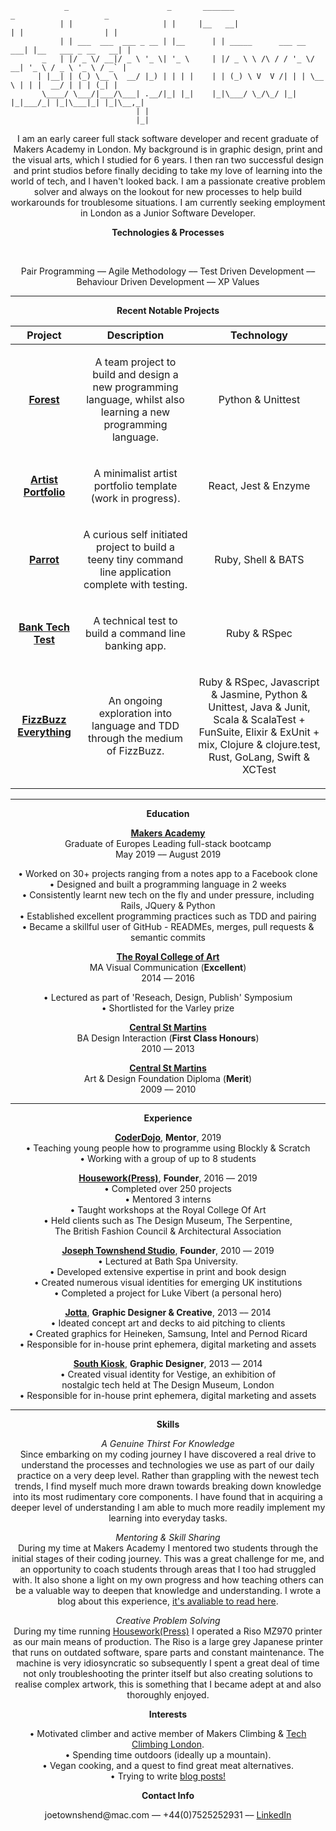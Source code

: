 ``` 
            _                      _       _______                      _                    _ 
           | |                    | |     |__   __|                    | |                  | |
           | | ___  ___  ___ _ __ | |__      | | _____      ___ __  ___| |__   ___ _ __   __| |
       _   | |/ _ \/ __|/ _ \ '_ \| '_ \     | |/ _ \ \ /\ / / '_ \/ __| '_ \ / _ \ '_ \ / _` |
      | |__| | (_) \__ \  __/ |_) | | | |    | | (_) \ V  V /| | | \__ \ | | |  __/ | | | (_| |
       \____/ \___/|___/\___| .__/|_| |_|    |_|\___/ \_/\_/ |_| |_|___/_| |_|\___|_| |_|\__,_|
                            | |                                                                
                            |_|                                                                
```

<p align="center">I am an early career full stack software developer and recent graduate of Makers Academy in London. My background is in graphic design, print and the visual arts, which I studied for 6 years. I then ran two successful design and print studios before finally deciding to take my love of learning into the world of tech, and I haven't looked back. I am a passionate creative problem solver and always on the lookout for new processes to help build workarounds for troublesome situations. I am currently seeking employment in London as a Junior Software Developer.</p>

**<p align="center">Technologies & Processes</p>**

<p align="center"> <a href="https://sourcerer.io/josephtownshend"><img src="https://img.shields.io/badge/Ruby-328%20commits-orange.svg" alt=""></a> <a href="https://sourcerer.io/josephtownshend"><img src="https://img.shields.io/badge/JavaScript-384%20commits-orange.svg" alt=""></a> <a href="https://sourcerer.io/josephtownshend"><img src="https://img.shields.io/badge/Java-124%20commits-orange.svg" alt=""></a> <a href="https://sourcerer.io/josephtownshend"><img src="https://img.shields.io/badge/Python-120%20commits-orange.svg" alt=""></a></p>

<p align="center">Pair Programming –– Agile Methodology –– Test Driven Development –– Behaviour Driven Development –– XP Values</p>

--------

**<p align="center">Recent Notable Projects</p>**
 
| Project  | Description  | Technology  |
|---|---|---|
| <p align="center">[**Forest**](https://github.com/josephtownshend/Forest_Lang)</p> | <p align="center">A team project to build and design a new programming language, whilst also learning a new programming language.</p> | <p align="center">Python & Unittest</p>  |
| <p align="center">[**Artist Portfolio**](https://github.com/josephtownshend/portfolio-template)</p> | <p align="center">A minimalist artist portfolio template (work in progress).</p> | <p align="center">React, Jest & Enzyme</p>
| <p align="center">[**Parrot**](https://github.com/josephtownshend/Parrot)</p> | <p align="center">A curious self initiated project to build a teeny tiny command line application complete with testing.</p> | <p align="center">Ruby, Shell & BATS</p> |
| <p align="center">[**Bank Tech Test**](https://github.com/josephtownshend/Bank)</p> | <p align="center">A technical test to build a command line banking app.</p>  | <p align="center">Ruby & RSpec</p> |
| <p align="center">[**FizzBuzz Everything**](https://github.com/josephtownshend/FizzBuzz_In_Every_Language)</p> | <p align="center">An ongoing exploration into language and TDD through the medium of FizzBuzz.</p>  | <p align="center">Ruby & RSpec, Javascript & Jasmine, Python & Unittest, Java & Junit, Scala & ScalaTest + FunSuite, Elixir & ExUnit + mix, Clojure & clojure.test, Rust, GoLang, Swift & XCTest</p> |
          
-------

**<p align="center">Education</p>**

**<p align="center"><a href="https://www.makers.tech/" target="blank">Makers Academy</a>**<br>Graduate of Europes Leading full-stack bootcamp<br>May 2019 –– August 2019</p>

<p align="center">• Worked on 30+ projects ranging from a notes app to a Facebook clone <br> 
          • Designed and built a programming language in 2 weeks <br> 
          • Consistently learnt new tech on the fly and under pressure, including Rails, JQuery & Python<br> 
          • Established excellent programming practices such as TDD and pairing<br>        
          • Became a skillful user of GitHub - READMEs, merges, pull requests & semantic commits</p>

**<p align="center"><a href="https://www.rca.ac.uk/" target="blank">The Royal College of Art</a>**<br>MA Visual Communication (**Excellent**)<br>2014 –– 2016</p>
  <p align="center">• Lectured as part of 'Reseach, Design, Publish' Symposium<br>
  • Shortlisted for the Varley prize</p>

**<p align="center"><a href="https://www.arts.ac.uk/colleges/central-saint-martins" target="blank">Central St Martins</a>**<br>BA Design Interaction (**First Class Honours**)<br>2010 –– 2013</p>

**<p align="center"><a href="https://www.arts.ac.uk/colleges/central-saint-martins" target="blank">Central St Martins</a>**<br>Art & Design Foundation Diploma (**Merit**)<br>2009 –– 2010</p>

------

**<p align="center">Experience</p>**

**<p align="center"><a href="https://coderdojo.com/" target="blank">CoderDojo</a>**, **Mentor**, 2019<br>
          • Teaching young people how to programme using Blockly & Scratch<br>
          • Working with a group of up to 8 students</p>   

<p align="center"></p>

**<p align="center"><a href="http://www.housework.press" target="blank">Housework(Press)</a>**, **Founder**, 2016 –– 2019<br>
          • Completed over 250 projects<br>
          • Mentored 3 interns<br>
          • Taught workshops at the Royal College Of Art<br>
          • Held clients such as The Design Museum, The Serpentine, <br>The British Fashion Council & Architectural Association</p></p>

**<p align="center"><a href="http://www.joe-t.com" target="blank">Joseph Townshend Studio</a>**, **Founder**, 2010 –– 2019<br>
          • Lectured at Bath Spa University.<br>
          • Developed extensive expertise in print and book design<br>
          • Created numerous visual identities for emerging UK institutions<br>
          • Completed a project for Luke Vibert (a personal hero)</p>  

**<p align="center"><a href="http://www.jotta.com" target="blank">Jotta</a>**, **Graphic Designer & Creative**, 2013 –– 2014<br>
          • Ideated concept art and decks to aid pitching to clients<br>
          • Created graphics for Heineken, Samsung, Intel and Pernod Ricard<br>
          • Responsible for in-house print ephemera, digital marketing and assets</p>


**<p align="center"><a href="http://www.southkiosk.com" target="blank">South Kiosk</a>**, **Graphic Designer**, 2013 –– 2014<br>
          • Created visual identity for Vestige, an exhibition of <br>nostalgic tech held at The Design Museum, London <br>
          • Responsible for in-house print ephemera, digital marketing and assets</p>

------

**<p align="center">Skills</p>**

*<p align="center">A Genuine Thirst For Knowledge*<br>Since embarking on my coding journey I have discovered a real drive to understand the processes and technologies we use as part of our daily practice on a very deep level. Rather than grappling with the newest tech trends, I find myself much more drawn towards breaking down knowledge into its most rudimentary core components. I have found that in acquiring a deeper level of understanding I am able to much more readily implement my learning into everyday tasks.</p>

*<p align="center">Mentoring & Skill Sharing*<br>During my time at Makers Academy I mentored two students through the initial stages of their coding journey. This was a great challenge for me, and an opportunity to coach students through areas that I too had struggled with. It also shone a light on my own progress and how teaching others can be a valuable way to deepen that knowledge and understanding. I wrote a blog about this experience, [it's avaliable to read here](https://medium.com/@joetownshend1/learning-through-the-lens-of-mentorship-631b2b834df0).</p>

  
*<p align="center">Creative Problem Solving*<br>During my time running <a href="https://www.instagram.com/houseworkpress/">Housework(Press)</a> I operated a Riso MZ970 printer as our main means of production. The Riso is a large grey Japanese printer that runs on outdated software, spare parts and constant maintenance. The machine is very idiosyncratic so subsequently I spent a great deal of time not only troubleshooting the printer itself but also creating solutions to realise complex artwork, this is something that I became adept at and also thoroughly enjoyed.</p>


**<p align="center">Interests</p>**

<p align="center">• Motivated climber and active member of Makers Climbing & <a href="https://www.meetup.com/Tech-Climbing-London/" target="blank">Tech Climbing London</a>.<br>• Spending time outdoors (ideally up a mountain).<br>• Vegan cooking, and a quest to find great meat alternatives.<br>• Trying to write <a href="https://medium.com/@joetownshend1" target="blank">blog posts!</a></p>

**<p align="center">Contact Info</p>**

<p align="center"> joetownshend@mac.com –– +44(0)7525252931 –– <a href="https://www.linkedin.com/in/joseph-townshend-934570182/" target="blank">LinkedIn</a></p>
